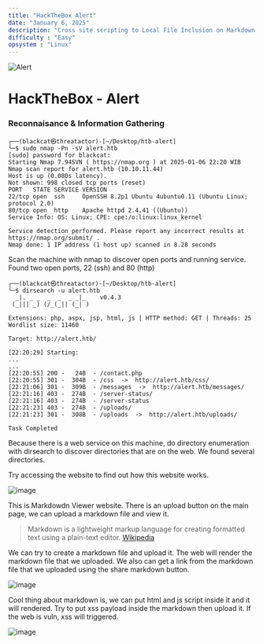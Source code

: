 ```yaml
---
title: "HackTheBox Alert"
date: "January 6, 2025"
description: "Cross site scripting to Local File Inclusion on Markdown file."
difficulty : "Easy"
opsystem : "Linux"
---
```


![Alert](https://github.com/user-attachments/assets/bf9126f2-63f5-4d39-b32a-23195cc79374)

# HackTheBox - Alert

### Reconnaisance & Information Gathering

    ┌──(blackcat㉿threatactor)-[~/Desktop/htb-alert]
    └─$ sudo nmap -Pn -sV alert.htb
    [sudo] password for blackcat: 
    Starting Nmap 7.94SVN ( https://nmap.org ) at 2025-01-06 22:20 WIB
    Nmap scan report for alert.htb (10.10.11.44)
    Host is up (0.080s latency).
    Not shown: 998 closed tcp ports (reset)
    PORT   STATE SERVICE VERSION
    22/tcp open  ssh     OpenSSH 8.2p1 Ubuntu 4ubuntu0.11 (Ubuntu Linux; protocol 2.0)
    80/tcp open  http    Apache httpd 2.4.41 ((Ubuntu))
    Service Info: OS: Linux; CPE: cpe:/o:linux:linux_kernel
    
    Service detection performed. Please report any incorrect results at https://nmap.org/submit/ .
    Nmap done: 1 IP address (1 host up) scanned in 8.28 seconds

Scan the machine with nmap to discover open ports and running service. Found two open ports, 22 (ssh) and 80 (http)

    ┌──(blackcat㉿threatactor)-[~/Desktop/htb-alert]
    └─$ dirsearch -u alert.htb       
      _|. _ _  _  _  _ _|_    v0.4.3
     (_||| _) (/_(_|| (_| )
    
    Extensions: php, aspx, jsp, html, js | HTTP method: GET | Threads: 25
    Wordlist size: 11460
    
    Target: http://alert.htb/
    
    [22:20:29] Starting: 
    ...
    ...
    [22:20:55] 200 -   24B  - /contact.php
    [22:20:55] 301 -  304B  - /css  ->  http://alert.htb/css/
    [22:21:06] 301 -  309B  - /messages  ->  http://alert.htb/messages/
    [22:21:16] 403 -  274B  - /server-status/
    [22:21:16] 403 -  274B  - /server-status
    [22:21:23] 403 -  274B  - /uploads/
    [22:21:23] 301 -  308B  - /uploads  ->  http://alert.htb/uploads/
    
    Task Completed

Because there is a web service on this machine, do directory enumeration with dirsearch to discover directories that are on the web. We found several directories.

Try accessing the website to find out how this website works.

![image](https://github.com/user-attachments/assets/1ed03935-1afb-46c3-bed6-a023cf3bec5a)

This is Markdowdn Viewer website. There is an upload button on the main page, we can upload a markdown file and view it.

> Markdown is a lightweight markup language for creating formatted text using a plain-text editor. [Wikipedia](https://en.wikipedia.org/wiki/Markdown)

We can try to create a markdown file and upload it. The web will render the markdown file that we uploaded. We also can get a link from the markdown file that we uploaded using the share markdown button.

![image](https://github.com/user-attachments/assets/632a1e4d-a017-4c1a-80f7-18035fb28408)

Cool thing about markdown is, we can put html and js script inside it and it will rendered. Try to put xss payload inside the markdown then upload it. If the web is vuln, xss will triggered.

![image](https://github.com/user-attachments/assets/57d46eaf-63d1-4103-88a6-681e892cfa6e)


